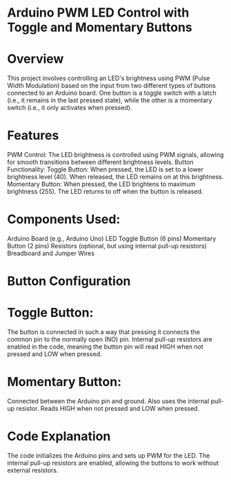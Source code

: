 # Arduino PWM LED Control with Toggle and Momentary Buttons
# Overview
  This project involves controlling an LED's brightness using PWM (Pulse Width Modulation) based on the input from two different types of buttons connected to an Arduino board. One button is a toggle switch with    a latch (i.e., it remains in the last pressed state), while the other is a momentary switch (i.e., it only activates when pressed).

# Features
  PWM Control: The LED brightness is controlled using PWM signals, allowing for smooth transitions between different brightness levels.
  Button Functionality:
  Toggle Button: When pressed, the LED is set to a lower brightness level (40). When released, the LED remains on at this brightness.
  Momentary Button: When pressed, the LED brightens to maximum brightness (255). The LED returns to off when the button is released.
# Components Used:
  Arduino Board (e.g., Arduino Uno)
  LED
  Toggle Button (6 pins)
  Momentary Button (2 pins)
  Resistors (optional, but using internal pull-up resistors)
  Breadboard and Jumper Wires


# Button Configuration
# Toggle Button:
  The button is connected in such a way that pressing it connects the common pin to the normally open (NO) pin.
  Internal pull-up resistors are enabled in the code, meaning the button pin will read HIGH when not pressed and LOW when pressed.
# Momentary Button:
  Connected between the Arduino pin and ground.
  Also uses the internal pull-up resistor.
  Reads HIGH when not pressed and LOW when pressed.
# Code Explanation
  The code initializes the Arduino pins and sets up PWM for the LED. The internal pull-up resistors are enabled, allowing the buttons to work without external resistors.
